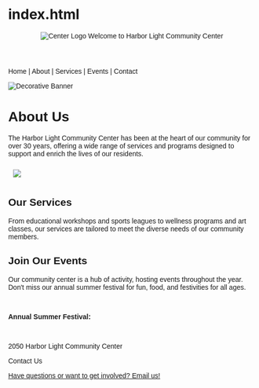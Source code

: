 # index.html
<!DOCTYPE html>
<html>
<head>
 <title>Harbor Light Community Center</title>
</head>
<body>
 <font face="Arial, sans-serif">
 <header>
 <center><img src="https://edube.org/uploads/media/default/0001/04/logo.jpg" alt="Center
Logo">
 Welcome to Harbor Light Community Center</center>
 </header>
 <div>
  
 Home | About | Services | Events | Contact
 </div>
 <div class="banner">
 <img src="https://edube.org/uploads/media/default/0001/04/decorative-banner.jpg" aria-hidden="true"
alt="Decorative Banner">
 </div>
 <div>
   <main>
 <h1>About Us</h1>
 <p>The Harbor Light Community Center has been at the heart of our community for over
30 years, offering a wide range of services and programs designed to support and enrich the lives
of our residents.</p>
 <p><img src="https://edube.org/uploads/media/default/0001/04/community-center.jpg"
hspace="10" vspace="10"></p>
 </div>
 <main>
 <h2>Our Services</h2>
 <p>From educational workshops and sports leagues to wellness programs and art classes,
our services are tailored to meet the diverse needs of our community members.</p>
 </main>
 <section>
 <h2>Join Our Events</h2>
 <p>Our community center is a hub of activity, hosting events throughout the year. Don't
miss our annual summer festival for fun, food, and festivities for all ages.</p>
 <br>
 <p>
   <strong>Annual Summer Festival:</strong>
 </p>
   <br>
   <time datetime="2050-07-20">
 </div>
<section item itemtype="http://schema.org/Event"> </section>
 <footer>
 <p>2050 Harbor Light Community Center</p>
 Contact Us
 <a href="info@harborlight.com">
 <p>Have questions or want to get involved? Email us!</p>
 </footer>
 </font>
</body>
</html>
